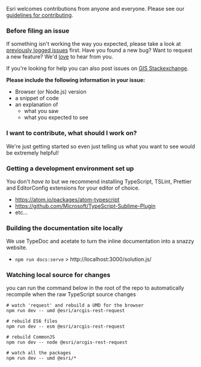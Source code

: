 Esri welcomes contributions from anyone and everyone. Please see our [guidelines for contributing](https://github.com/esri/contributing).

### Before filing an issue

If something isn't working the way you expected, please take a look at [previously logged issues](https://github.com/Esri/solution.js/issues) first.  Have you found a new bug?  Want to request a new feature?  We'd [love](https://github.com/Esri/solution.js/issues/new) to hear from you.

If you're looking for help you can also post issues on [GIS Stackexchange](http://gis.stackexchange.com/questions/ask?tags=esri-oss).

**Please include the following information in your issue:**
* Browser (or Node.js) version
* a snippet of code
* an explanation of
  * what you saw
  * what you expected to see

### I want to contribute, what should I work on?

We're just getting started so even just telling us what you want to see would be extremely helpful!

### Getting a development environment set up

You don't _have to_ but we recommend installing TypeScript, TSLint, Prettier and EditorConfig extensions for your editor of choice.

* https://atom.io/packages/atom-typescript
* https://github.com/Microsoft/TypeScript-Sublime-Plugin
* etc...

### Building the documentation site locally

We use TypeDoc and acetate to turn the inline documentation into a snazzy website.

* `npm run docs:serve` > http://localhost:3000/solution.js/

### Watching local source for changes

you can run the command below in the root of the repo to automatically recompile when the raw TypeScript source changes

```
# watch 'request' and rebuild a UMD for the browser
npm run dev -- umd @esri/arcgis-rest-request

# rebuild ES6 files
npm run dev -- esm @esri/arcgis-rest-request

# rebuild CommonJS
npm run dev -- node @esri/arcgis-rest-request

# watch all the packages
npm run dev -- umd @esri/*
```